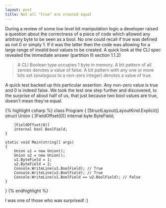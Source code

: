 ```yaml
---
layout: post
title: Not all "true" are created equal
---
```


During a review of some low level bit manipulation logic a developer raised a question about the correctness of a piece of code which allowed any arbitrary byte to be seen as a bool. No one could recall if true was defined as not 0 or simply 1. If it was the latter then the code was allowing for a large range of invalid bool values to be created. A quick look at the CLI spec revealed the immediate answer (partition III section 1.1.2)

> A CLI Boolean type occupies 1 byte in memory. A bit pattern of all zeroes denotes a value of false. A bit pattern with any one or more bits set (analogous to a non-zero integer) denotes a value of true.

A quick test backed up this particular assertion. Any non-zero value is true and 0 is indeed false. We took the test one step further and discovered, to the surprise of about half of us, that just because two bool values are true, doesn't mean they're equal.

{% highlight csharp %}
class Program
{
    [StructLayout(LayoutKind.Explicit)]
    struct Union
    {
        [FieldOffset(0)]
        internal byte ByteField;

        [FieldOffset(0)]
        internal bool BoolField;
    }

    static void Main(string[] args)
    {
        Union u1 = new Union();
        Union u2 = new Union();
        u1.ByteField = 1;
        u2.ByteField = 2;
        Console.WriteLine(u1.BoolField); // True
        Console.WriteLine(u2.BoolField); // True
        Console.WriteLine(u1.BoolField == u2.BoolField); // False
    }
}
{% endhighlight %}

I was one of those who was surprised! :) 

